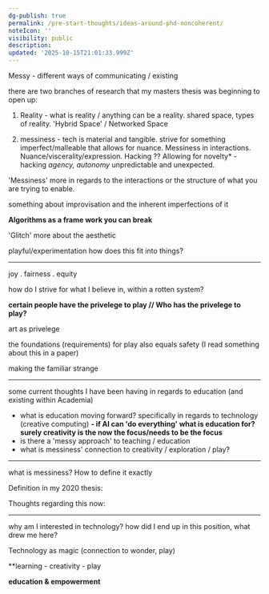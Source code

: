 ```yaml
---
dg-publish: true
permalink: /pre-start-thoughts/ideas-around-phd-noncoherent/
noteIcon: ''
visibility: public
description:
updated: '2025-10-15T21:01:33.999Z'
---
```

Messy - different ways of communicating / existing

there are two branches of research that my masters thesis was beginning to open up:

1. Reality - what is reality / anything can be a reality. shared space, types of reality. 'Hybrid Space' / Networked Space

2. messiness - tech is material and tangible. strive for something imperfect/malleable that allows for nuance. Messiness in interactions. Nuance/viscerality/expression. Hacking ?? Allowing for novelty* - hacking
*agency, autonomy*
unpredictable and unexpected.

'Messiness' more in regards to the interactions or the structure of what you are trying to enable.

something about improvisation and the inherent imperfections of it

**Algorithms as a frame work you can break**

'Glitch' more about the aesthetic

playful/experimentation how does this fit into things?

---
joy . fairness . equity

how do I strive for what I believe in, within a rotten system?

**certain people have the privelege to play // Who has the privelege to play?**

art as privelege

the foundations (requirements) for play also equals safety (I read something about this in a paper)

making the familiar strange

--------
some current thoughts I have been having in regards to education (and existing within Academia)

- what is education moving forward? specifically in regards to technology (creative computing)
**- if AI can 'do everything' what is education for? surely creativity is the now the focus/needs to be the focus**
- is there a 'messy approach' to teaching / education
- what is messiness' connection to creativity / exploration / play?

------
what is messiness? How to define it exactly

Definition in my 2020 thesis:

Thoughts regarding this now:

------
why am I interested in technology? how did I end up in this position, what drew me here? 

Technology as magic (connection to wonder, play)

**learning - creativity - play 

**education & empowerment**